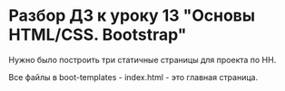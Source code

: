 # Разбор ДЗ к уроку 13 "Основы HTML/CSS. Bootstrap"
Нужно было построить три статичные страницы для проекта по HH. 

Все файлы в boot-templates - index.html - это главная страница. 